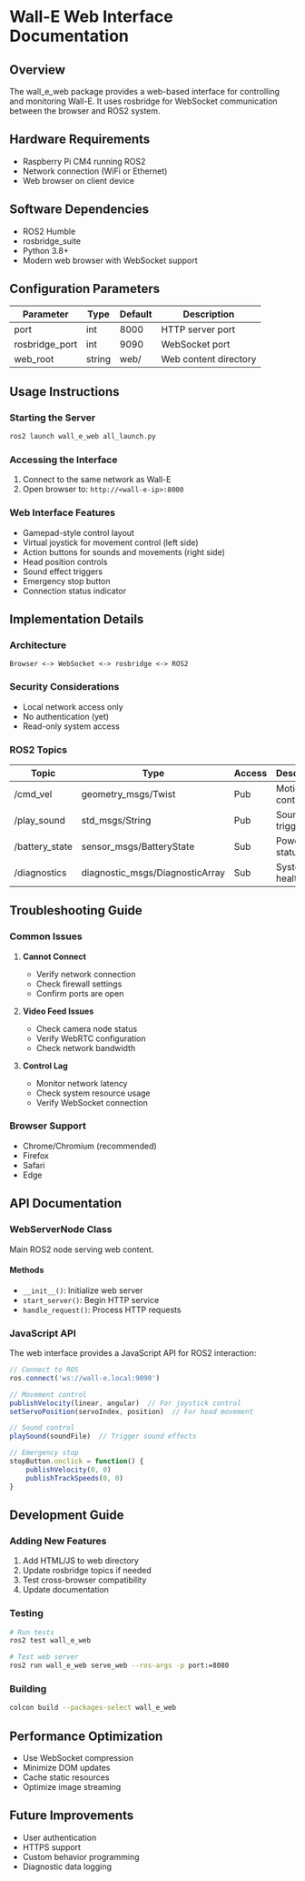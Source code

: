 # Wall-E Web Interface Documentation

## Overview
The wall_e_web package provides a web-based interface for controlling and monitoring Wall-E. It uses rosbridge for WebSocket communication between the browser and ROS2 system.

## Hardware Requirements
- Raspberry Pi CM4 running ROS2
- Network connection (WiFi or Ethernet)
- Web browser on client device

## Software Dependencies
- ROS2 Humble
- rosbridge_suite
- Python 3.8+
- Modern web browser with WebSocket support

## Configuration Parameters
| Parameter | Type | Default | Description |
|-----------|------|---------|-------------|
| port | int | 8000 | HTTP server port |
| rosbridge_port | int | 9090 | WebSocket port |
| web_root | string | web/ | Web content directory |

## Usage Instructions

### Starting the Server
```bash
ros2 launch wall_e_web all_launch.py
```

### Accessing the Interface
1. Connect to the same network as Wall-E
2. Open browser to: `http://<wall-e-ip>:8000`

### Web Interface Features
- Gamepad-style control layout
- Virtual joystick for movement control (left side)
- Action buttons for sounds and movements (right side)
- Head position controls
- Sound effect triggers
- Emergency stop button
- Connection status indicator

## Implementation Details

### Architecture
```
Browser <-> WebSocket <-> rosbridge <-> ROS2
```

### Security Considerations
- Local network access only
- No authentication (yet)
- Read-only system access

### ROS2 Topics
| Topic | Type | Access | Description |
|-------|------|--------|-------------|
| /cmd_vel | geometry_msgs/Twist | Pub | Motion control |
| /play_sound | std_msgs/String | Pub | Sound triggers |
| /battery_state | sensor_msgs/BatteryState | Sub | Power status |
| /diagnostics | diagnostic_msgs/DiagnosticArray | Sub | System health |

## Troubleshooting Guide

### Common Issues
1. **Cannot Connect**
   - Verify network connection
   - Check firewall settings
   - Confirm ports are open

2. **Video Feed Issues**
   - Check camera node status
   - Verify WebRTC configuration
   - Check network bandwidth

3. **Control Lag**
   - Monitor network latency
   - Check system resource usage
   - Verify WebSocket connection

### Browser Support
- Chrome/Chromium (recommended)
- Firefox
- Safari
- Edge

## API Documentation

### WebServerNode Class
Main ROS2 node serving web content.

#### Methods
- `__init__()`: Initialize web server
- `start_server()`: Begin HTTP service
- `handle_request()`: Process HTTP requests

### JavaScript API
The web interface provides a JavaScript API for ROS2 interaction:

```javascript
// Connect to ROS
ros.connect('ws://wall-e.local:9090')

// Movement control
publishVelocity(linear, angular)  // For joystick control
setServoPosition(servoIndex, position)  // For head movement

// Sound control
playSound(soundFile)  // Trigger sound effects

// Emergency stop
stopButton.onclick = function() {
    publishVelocity(0, 0)
    publishTrackSpeeds(0, 0)
}
```

## Development Guide

### Adding New Features
1. Add HTML/JS to web directory
2. Update rosbridge topics if needed
3. Test cross-browser compatibility
4. Update documentation

### Testing
```bash
# Run tests
ros2 test wall_e_web

# Test web server
ros2 run wall_e_web serve_web --ros-args -p port:=8080
```

### Building
```bash
colcon build --packages-select wall_e_web
```

## Performance Optimization
- Use WebSocket compression
- Minimize DOM updates
- Cache static resources
- Optimize image streaming

## Future Improvements
- User authentication
- HTTPS support
- Custom behavior programming
- Diagnostic data logging
